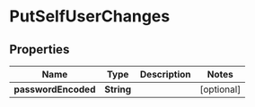 

# PutSelfUserChanges

## Properties

Name | Type | Description | Notes
------------ | ------------- | ------------- | -------------
**passwordEncoded** | **String** |  |  [optional]



